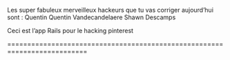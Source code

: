Les super fabuleux merveilleux hackeurs que tu vas corriger aujourd’hui sont :
Quentin Quentin Vandecandelaere
Shawn Descamps

Ceci est l’app Rails pour le hacking pinterest

==========================================================================
